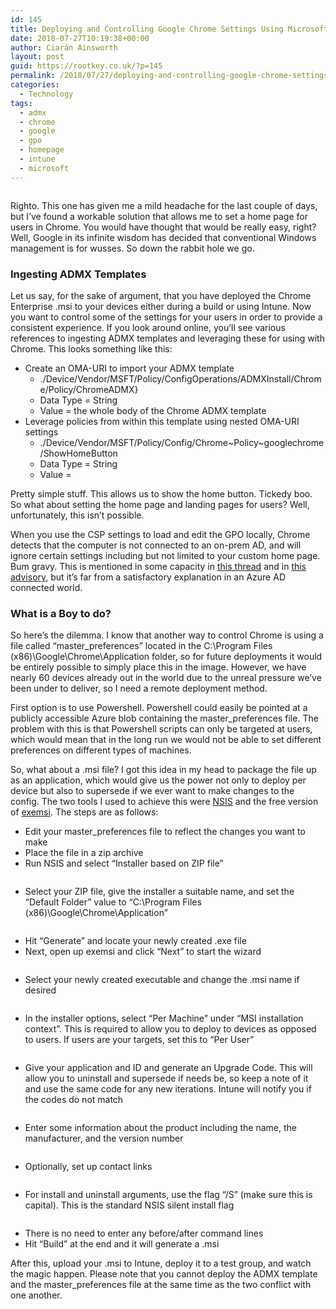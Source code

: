 ```yaml
---
id: 145
title: Deploying and Controlling Google Chrome Settings Using Microsoft Intune
date: 2018-07-27T10:19:38+00:00
author: Ciarán Ainsworth
layout: post
guid: https://rootkey.co.uk/?p=145
permalink: /2018/07/27/deploying-and-controlling-google-chrome-settings-using-microsoft-intune/
categories:
  - Technology
tags:
  - admx
  - chrome
  - google
  - gpo
  - homepage
  - intune
  - microsoft
---
```

<figure class="wp-block-image alignleft"><img src="https://rootkey.co.uk/wp-content/uploads/2018/05/Term2.png" alt="" class="wp-image-56" srcset="https://rootkey.co.uk/wp-content/uploads/2018/05/Term2.png 250w, https://rootkey.co.uk/wp-content/uploads/2018/05/Term2-150x150.png 150w" sizes="(max-width: 250px) 100vw, 250px" /></figure> 

<p class="has-drop-cap">
  Righto. This one has given me a mild headache for the last couple of days, but I&#8217;ve found a workable solution that allows me to set a home page for users in Chrome. You would have thought that would be really easy, right? Well, Google in its infinite wisdom has decided that conventional Windows management is for wusses. So down the rabbit hole we go.
</p>

<!--more-->

### Ingesting ADMX Templates

Let us say, for the sake of argument, that you have deployed the Chrome Enterprise .msi to your devices either during a build or using Intune. Now you want to control some of the settings for your users in order to provide a consistent experience. If you look around online, you&#8217;ll see various references to ingesting ADMX templates and leveraging these for using with Chrome. This looks something like this:

  * Create an OMA-URI to import your ADMX template
      * ./Device/Vendor/MSFT/Policy/ConfigOperations/ADMXInstall/Chrome/Policy/ChromeADMX}
      * Data Type = String
      * Value = the whole body of the Chrome ADMX template
  * Leverage policies from within this template using nested OMA-URI settings
      * ./Device/Vendor/MSFT/Policy/Config/Chrome~Policy~googlechrome/ShowHomeButton
      * Data Type = String
      * Value = <enabled/>

Pretty simple stuff. This allows us to show the home button. Tickedy boo. So what about setting the home page and landing pages for users? Well, unfortunately, this isn&#8217;t possible.

When you use the CSP settings to load and edit the GPO locally, Chrome detects that the computer is not connected to an on-prem AD, and will ignore certain settings including but not limited to your custom home page. Bum gravy. This is mentioned in some capacity in [this thread](https://bugs.chromium.org/p/chromium/issues/detail?id=433112) and in [this advisory](https://www.chromium.org/administrators/policy-list-3#HomepageLocation), but it&#8217;s far from a satisfactory explanation in an Azure AD connected world.

### What is a Boy to do?

So here&#8217;s the dilemma. I know that another way to control Chrome is using a file called &#8220;master_preferences&#8221; located in the C:\Program Files (x86)\Google\Chrome\Application folder, so for future deployments it would be entirely possible to simply place this in the image. However, we have nearly 60 devices already out in the world due to the unreal pressure we&#8217;ve been under to deliver, so I need a remote deployment method.

First option is to use Powershell. Powershell could easily be pointed at a publicly accessible Azure blob containing the master_preferences file. The problem with this is that Powershell scripts can only be targeted at users, which would mean that in the long run we would not be able to set different preferences on different types of machines.

So, what about a .msi file? I got this idea in my head to package the file up as an application, which would give us the power not only to deploy per device but also to supersede if we ever want to make changes to the config. The two tools I used to achieve this were [NSIS](http://nsis.sourceforge.net/Download) and the free version of [exemsi](https://www.exemsi.com/download/). The steps are as follows:

  * Edit your master_preferences file to reflect the changes you want to make
  * Place the file in a zip archive
  * Run NSIS and select &#8220;Installer based on ZIP file&#8221;<figure class="wp-block-image aligncenter">

<img src="https://rootkey.co.uk/wp-content/uploads/2018/07/image.png" alt="" class="wp-image-146" srcset="https://rootkey.co.uk/wp-content/uploads/2018/07/image.png 604w, https://rootkey.co.uk/wp-content/uploads/2018/07/image-300x195.png 300w" sizes="(max-width: 604px) 100vw, 604px" /></figure> 

  * Select your ZIP file, give the installer a suitable name, and set the &#8220;Default Folder&#8221; value to &#8220;C:\Program Files (x86)\Google\Chrome\Application&#8221;<figure class="wp-block-image aligncenter">

<img src="https://rootkey.co.uk/wp-content/uploads/2018/07/image-1.png" alt="" class="wp-image-147" srcset="https://rootkey.co.uk/wp-content/uploads/2018/07/image-1.png 546w, https://rootkey.co.uk/wp-content/uploads/2018/07/image-1-300x257.png 300w" sizes="(max-width: 546px) 100vw, 546px" /></figure> 

  * Hit &#8220;Generate&#8221; and locate your newly created .exe file
  * Next, open up exemsi and click &#8220;Next&#8221; to start the wizard<figure class="wp-block-image aligncenter">

<img src="https://rootkey.co.uk/wp-content/uploads/2018/07/image-2.png" alt="" class="wp-image-148" srcset="https://rootkey.co.uk/wp-content/uploads/2018/07/image-2.png 511w, https://rootkey.co.uk/wp-content/uploads/2018/07/image-2-285x300.png 285w" sizes="(max-width: 511px) 100vw, 511px" /></figure> 

  * Select your newly created executable and change the .msi name if desired<figure class="wp-block-image aligncenter">

<img src="https://rootkey.co.uk/wp-content/uploads/2018/07/image-3.png" alt="" class="wp-image-149" srcset="https://rootkey.co.uk/wp-content/uploads/2018/07/image-3.png 511w, https://rootkey.co.uk/wp-content/uploads/2018/07/image-3-285x300.png 285w" sizes="(max-width: 511px) 100vw, 511px" /></figure> 

  * In the installer options, select &#8220;Per Machine&#8221; under &#8220;MSI installation context&#8221;. This is required to allow you to deploy to devices as opposed to users. If users are your targets, set this to &#8220;Per User&#8221;<figure class="wp-block-image aligncenter">

<img src="https://rootkey.co.uk/wp-content/uploads/2018/07/image-4.png" alt="" class="wp-image-150" srcset="https://rootkey.co.uk/wp-content/uploads/2018/07/image-4.png 511w, https://rootkey.co.uk/wp-content/uploads/2018/07/image-4-285x300.png 285w" sizes="(max-width: 511px) 100vw, 511px" /></figure> 

  * Give your application and ID and generate an Upgrade Code. This will allow you to uninstall and supersede if needs be, so keep a note of it and use the same code for any new iterations. Intune will notify you if the codes do not match<figure class="wp-block-image aligncenter">

<img src="https://rootkey.co.uk/wp-content/uploads/2018/07/image-5.png" alt="" class="wp-image-151" srcset="https://rootkey.co.uk/wp-content/uploads/2018/07/image-5.png 511w, https://rootkey.co.uk/wp-content/uploads/2018/07/image-5-285x300.png 285w" sizes="(max-width: 511px) 100vw, 511px" /></figure> 

  * Enter some information about the product including the name, the manufacturer, and the version number<figure class="wp-block-image aligncenter">

<img src="https://rootkey.co.uk/wp-content/uploads/2018/07/image-6.png" alt="" class="wp-image-152" srcset="https://rootkey.co.uk/wp-content/uploads/2018/07/image-6.png 511w, https://rootkey.co.uk/wp-content/uploads/2018/07/image-6-285x300.png 285w" sizes="(max-width: 511px) 100vw, 511px" /></figure> 

  * Optionally, set up contact links<figure class="wp-block-image aligncenter">

<img src="https://rootkey.co.uk/wp-content/uploads/2018/07/image-7.png" alt="" class="wp-image-153" srcset="https://rootkey.co.uk/wp-content/uploads/2018/07/image-7.png 511w, https://rootkey.co.uk/wp-content/uploads/2018/07/image-7-285x300.png 285w" sizes="(max-width: 511px) 100vw, 511px" /></figure> 

  * For install and uninstall arguments, use the flag &#8220;/S&#8221; (make sure this is capital). This is the standard NSIS silent install flag<figure class="wp-block-image aligncenter">

<img src="https://rootkey.co.uk/wp-content/uploads/2018/07/image-8.png" alt="" class="wp-image-154" srcset="https://rootkey.co.uk/wp-content/uploads/2018/07/image-8.png 511w, https://rootkey.co.uk/wp-content/uploads/2018/07/image-8-285x300.png 285w" sizes="(max-width: 511px) 100vw, 511px" /></figure> 

  * There is no need to enter any before/after command lines
  * Hit &#8220;Build&#8221; at the end and it will generate a .msi

After this, upload your .msi to Intune, deploy it to a test group, and watch the magic happen. Please note that you cannot deploy the ADMX template and the master_preferences file at the same time as the two conflict with one another.